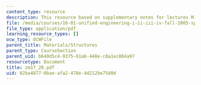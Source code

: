 ```yaml
---
content_type: resource
description: This resource based on supplementary notes for lectures M17-M20.
file: /media/courses/16-01-unified-engineering-i-ii-iii-iv-fall-2005-spring-2006/02ba48770baeafa2478e4d212be75d0d_zm17_20.pdf
file_type: application/pdf
learning_resource_types: []
ocw_type: OCWFile
parent_title: Materials/Structures
parent_type: CourseSection
parent_uid: b640d5c4-9375-61ab-448e-c8a1ec804a97
resourcetype: Document
title: zm17_20.pdf
uid: 02ba4877-0bae-afa2-478e-4d212be75d0d
---
```

